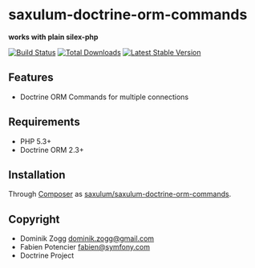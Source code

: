 saxulum-doctrine-orm-commands
=============================

**works with plain silex-php**

[![Build Status](https://api.travis-ci.org/saxulum/saxulum-doctrine-orm-commands.png?branch=master)](https://travis-ci.org/saxulum/saxulum-doctrine-orm-commands)
[![Total Downloads](https://poser.pugx.org/saxulum/saxulum-doctrine-orm-commands/downloads.png)](https://packagist.org/packages/saxulum/saxulum-doctrine-orm-commands)
[![Latest Stable Version](https://poser.pugx.org/saxulum/saxulum-doctrine-orm-commands/v/stable.png)](https://packagist.org/packages/saxulum/saxulum-doctrine-orm-commands)

Features
--------

* Doctrine ORM Commands for multiple connections

Requirements
------------

 * PHP 5.3+
 * Doctrine ORM 2.3+

Installation
------------

Through [Composer](http://getcomposer.org) as [saxulum/saxulum-doctrine-orm-commands][1].

Copyright
---------
* Dominik Zogg <dominik.zogg@gmail.com>
* Fabien Potencier <fabien@symfony.com>
* Doctrine Project

[1]: https://packagist.org/packages/saxulum/saxulum-doctrine-orm-commands